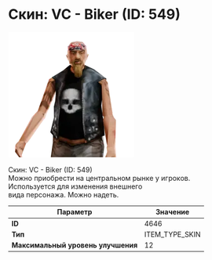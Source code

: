 # Скин: VC - Biker (ID: 549)

![Item Image](../img/4646.webp?raw=true)

Скин: VC - Biker (ID: 549)<br>Можно приобрести на центральном рынке у игроков.<br>Используется для изменения внешнего<br>вида персонажа. Можно надеть.


| Параметр | Значение |
|----------|----------|
| **ID** | 4646 |
| **Тип** | ITEM_TYPE_SKIN |
| **Максимальный уровень улучшения** | 12 |


